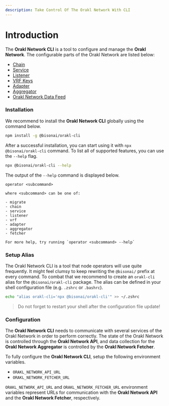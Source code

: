 ```yaml
---
description: Take Control Of The Orakl Network With CLI
---
```


# Introduction

The **Orakl Network CLI** is a tool to configure and manage the **Orakl Network**. The configurable parts of the Orakl Network are listed below:

* [Chain](chain.md)
* [Service](service.md)
* [Listener](listener.md)
* [VRF Keys](vrf-keys.md)
* [Adapter](adapter.md)
* [Aggregator](aggregator.md)
* [Orakl Network Data Feed](orakl-network-data-feed.md)

### Installation

We recommend to install the **Orakl Network CLI** globally using the command below.

```sh
npm install -g @bisonai/orakl-cli
```

After a successful installation, you can start using it with `npx @bisonai/orakl-cli` command. To list all of supported features, you can use the `--help` flag.

```sh
npx @bisonai/orakl-cli --help
```

The output of the `--help` command is displayed below.

```
operator <subcommand>

where <subcommand> can be one of:

- migrate
- chain
- service
- listener
- vrf
- adapter
- aggregator
- fetcher

For more help, try running `operator <subcommand> --help`
```

### Setup Alias

The Orakl Network CLI is a tool that node operators will use quite frequently. It might feel clumsy to keep rewriting the  `@bisonai/` prefix at every command. To combat that we recommend to create an `orakl-cli` alias for the `@bisonai/orakl-cli` package. The alias can be defined in your shell configuration file (e.g. `.zshrc` or `.bashrc`).&#x20;

```sh
echo "alias orakl-cli='npx @bisonai/orakl-cli'" >> ~/.zshrc
```

> Do not forget to restart your shell after the configuration file update!

### Configuration

The **Orakl Network CLI** needs to communicate with several services of the Orakl Network in order to perform correctly. The state of the Orakl Network is controlled through the **Orakl Network API**, and data collection for the **Orakl Network Aggregator** is controlled by the **Orakl Network Fetcher**.

To fully configure the **Orakl Network CLI**, setup the following environment variables.

* `ORAKL_NETWORK_API_URL`
* `ORAKL_NETWORK_FETCHER_URL`

`ORAKL_NETWORK_API_URL` and `ORAKL_NETWORK_FETCHER_URL` environment variables represent URLs for communication with the **Orakl Network API** and the **Orakl Network Fetcher**, respectively.
